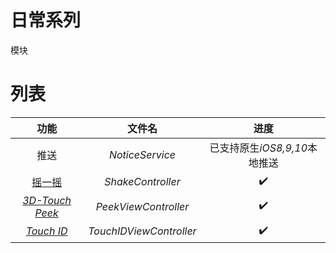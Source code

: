 # 日常系列

模块

# 列表

|功能|文件名|进度|
|:-:|:-:|:-:|
|推送|*NoticeService*|已支持原生*iOS8,9,10*本地推送|
|[摇一摇](http://iosugar.com/2017/03/10/iOS-Shake/#more)|*ShakeController*|✔️|
|[*3D-Touch Peek*](http://www.iosugar.com/2017/03/18/Realize-3d-Touch-on-iOS/)|*PeekViewController*|✔️|
|[*Touch ID*]()|*TouchIDViewController*|✔️|


